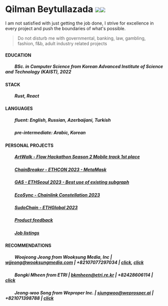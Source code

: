 # Qilman Beytullazada [![](https://img.shields.io/badge/-LinkedIn-0A66C2?style=flat-square&logo=LinkedIn&logoColor=ffffff)](https://www.linkedin.com/in/gylmanbm/)<a href = "mailto:gy1manbm@gmail.com"><img src="https://img.shields.io/badge/-Gmail-EA4335?style=flat-square&logo=Gmail&logoColor=ffffff"/></a>

I am not satisfied with just getting the job done, I strive for excellence in every project and push the boundaries of what's possible.

> Do not disturb me with governmental, banking, law, gambling, fashion, f&b, adult industry related projects

#### EDUCATION

##### &nbsp;&nbsp;&nbsp;&nbsp;&nbsp;&nbsp;&nbsp;&nbsp; BSc. in Computer Science from Korean Advanced Institute of Science and Technology (KAIST), 2022

#### STACK

##### &nbsp;&nbsp;&nbsp;&nbsp;&nbsp;&nbsp;&nbsp;&nbsp; Rust, React

#### LANGUAGES

##### &nbsp;&nbsp;&nbsp;&nbsp;&nbsp;&nbsp;&nbsp;&nbsp; fluent: English, Russian, Azerbaijani, Turkish
##### &nbsp;&nbsp;&nbsp;&nbsp;&nbsp;&nbsp;&nbsp;&nbsp; pre-intermediate: Arabic, Korean

#### PERSONAL PROJECTS

##### &nbsp;&nbsp;&nbsp;&nbsp;&nbsp;&nbsp;&nbsp;&nbsp; [ArtWalk - Flow Hackathon Season 2 Mobile track 1st place](https://devfolio.co/projects/artwalk-f198) 
##### &nbsp;&nbsp;&nbsp;&nbsp;&nbsp;&nbsp;&nbsp;&nbsp; [ChainBreaker - ETHCON 2023 - MetaMask](https://devfolio.co/projects/chainbreaker-c5f6)
##### &nbsp;&nbsp;&nbsp;&nbsp;&nbsp;&nbsp;&nbsp;&nbsp; [GAS - ETHSeoul 2023 - Best use of existing subgraph](https://devfolio.co/projects/global-attendance-score-gas-7ee5)
##### &nbsp;&nbsp;&nbsp;&nbsp;&nbsp;&nbsp;&nbsp;&nbsp; [EcoSync - Chainlink Constellation 2023](https://devpost.com/software/ecosync-3gzf5t?ref_content=my-projects-tab&ref_feature=my_projects)
##### &nbsp;&nbsp;&nbsp;&nbsp;&nbsp;&nbsp;&nbsp;&nbsp; [SudoChain - ETHGlobal 2023](https://github.com/gylman/SudoChain)
##### &nbsp;&nbsp;&nbsp;&nbsp;&nbsp;&nbsp;&nbsp;&nbsp; [Product feedback](https://gylman-product-feedback.netlify.app/)
##### &nbsp;&nbsp;&nbsp;&nbsp;&nbsp;&nbsp;&nbsp;&nbsp; [Job listings](https://app.netlify.com/sites/gylman-job-listings/overview)

#### RECOMMENDATIONS

##### &nbsp;&nbsp;&nbsp;&nbsp;&nbsp;&nbsp;&nbsp;&nbsp; Woojeong Jeong from Wooksung Media, Inc | wjjeong@wooksungmedia.com | +82107077297034 | [click](https://drive.google.com/file/d/1QLb96-kXBJjXHTaMb8jngsnbMUnh_Brq/view), [click](https://drive.google.com/file/d/1HHiuEa8lD_fwjqeVRAM0pK5DQH849Iqv/view)
##### &nbsp;&nbsp;&nbsp;&nbsp;&nbsp;&nbsp;&nbsp;&nbsp; Bongki Mheen from ETRI | bkmheen@etri.re.kr | +82428606114 | [click](https://drive.google.com/file/d/15MhbkteuzFfwTCMwTH4reMTcriB7nhgL/view)
##### &nbsp;&nbsp;&nbsp;&nbsp;&nbsp;&nbsp;&nbsp;&nbsp; Jeong-woo Song from Weproper Inc. | sjungwoo@weprosper.ai | +821071398788 | [click](https://drive.google.com/file/d/1J2bNpVNcZHqOK-wJZUtlKqDq1UYpEsHP/view?usp=sharing)
